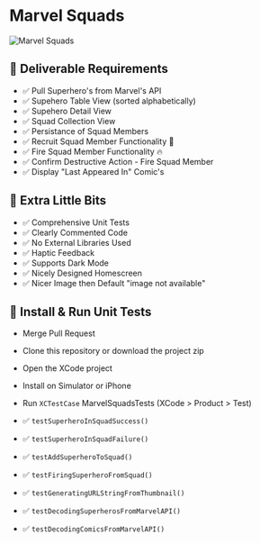 # Marvel Squads

![Marvel Squads](https://github.com/danfar93)


## 📱 Deliverable Requirements
- :white_check_mark: Pull Superhero's from Marvel's API
- :white_check_mark: Supehero Table View (sorted alphabetically)
- :white_check_mark: Supehero Detail View 
- :white_check_mark: Squad Collection View 
- :white_check_mark: Persistance of Squad Members
- :white_check_mark: Recruit Squad Member Functionality 💪
- :white_check_mark: Fire Squad Member Functionality 🔥 
- :white_check_mark: Confirm Destructive Action - Fire Squad Member
- :white_check_mark: Display "Last Appeared In" Comic's


## 🎉 Extra Little Bits
- :white_check_mark: Comprehensive Unit Tests 
- :white_check_mark: Clearly Commented Code
- :white_check_mark: No External Libraries Used
- :white_check_mark: Haptic Feedback
- :white_check_mark: Supports Dark Mode
- :white_check_mark: Nicely Designed Homescreen
- :white_check_mark: Nicer Image then Default "image not available" 


## 🚀 Install & Run Unit Tests
- Merge Pull Request
- Clone this repository or download the project zip
- Open the XCode project
- Install on Simulator or iPhone
- Run `XCTestCase` MarvelSquadsTests (XCode > Product > Test)

- :white_check_mark: `testSuperheroInSquadSuccess()`
- :white_check_mark: `testSuperheroInSquadFailure()`
- :white_check_mark: `testAddSuperheroToSquad()`
- :white_check_mark: `testFiringSuperheroFromSquad()`
- :white_check_mark: `testGeneratingURLStringFromThumbnail()`
- :white_check_mark: `testDecodingSuperherosFromMarvelAPI()`
- :white_check_mark: `testDecodingComicsFromMarvelAPI()`
